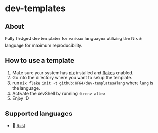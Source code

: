 # dev-templates

## About

Fully fledged dev templates for various languages utilizing the Nix ❄️ language for maximum reproducibility.

## How to use a template

1. Make sure your system has [nix](https://nixos.org) installed and [flakes](https://nixos.wiki/wiki/flakes) enabled.
2. Go into the directory where you want to setup the template.
3. run `nix flake init -t github:KP64/dev-templates#lang` where `lang` is the language.
4. Activate the devShell by running `direnv allow`
5. Enjoy :D

## Supported languages

- 🦀 [Rust](./rust)
